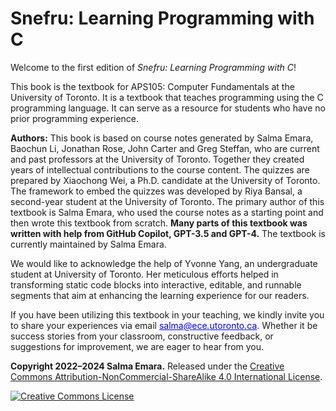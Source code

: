 # Snefru: Learning Programming with C

Welcome to the first edition of *Snefru: Learning Programming with C*!  

This book is the textbook for APS105: Computer Fundamentals at the University of Toronto. It is a textbook that teaches programming using the C programming language. It can serve as a resource for students who have no prior programming experience.

**Authors:** This book is based on course notes generated by Salma Emara, Baochun Li, Jonathan Rose, John Carter and Greg Steffan, who are current and past professors at the University of Toronto. Together they created years of intellectual contributions to the course content. The quizzes are prepared by Xiaochong Wei, a Ph.D. candidate at the University of Toronto. The framework to embed the quizzes was developed by Riya Bansal, a second-year student at the University of Toronto. The primary author of this textbook is Salma Emara, who used the course notes as a starting point and then wrote this textbook from scratch. **Many parts of this textbook was written with help from GitHub Copilot, GPT-3.5 and GPT-4.** The textbook is currently maintained by Salma Emara.

We would like to acknowledge the help of Yvonne Yang, an undergraduate student at University of Toronto. Her meticulous efforts helped in transforming static code blocks into interactive, editable, and runnable segments that aim at enhancing the learning experience for our readers.

If you have been utilizing this textbook in your teaching, we kindly invite you to share your experiences via email   <span style="color:blue"><u>salma<i>@</i>ece<i>.</i>utoronto<i>.</i>ca</u></span>. Whether it be success stories from your classroom, constructive feedback, or suggestions for improvement, we are eager to hear from you. 

**Copyright 2022–2024 Salma Emara.** Released under the <a rel="license" href="https://creativecommons.org/licenses/by-nc-sa/4.0/">Creative Commons Attribution-NonCommercial-ShareAlike 4.0 International License</a>.

<a rel="license" href="http://creativecommons.org/licenses/by-nc-sa/4.0/">
<img alt="Creative Commons License" style="border-width:0"
src="https://i.creativecommons.org/l/by-nc-sa/4.0/80x15.png" /></a>
